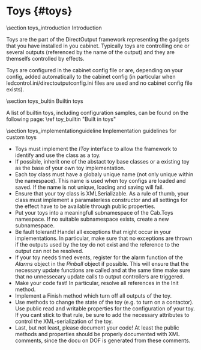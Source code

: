 ﻿Toys {#toys}
==========
\section toys_introduction Introduction 

Toys are the part of the DirectOutput framework representing the gadgets that you have installed in you cabinet. Typically toys are controlling one or several outputs (referenced by the name of the output) and they are themselfs controlled by effects.

Toys are configured in the cabinet config file or are, depending on your config, added automatically to the cabinet config (in particular when ledcontrol.ini/directoutputconfig.ini files are used and no cabinet config file exists).



\section toys_bultin Builtin toys

A list of builtin toys, including configuration samples, can be found on the following page: \ref toy_builtin "Built in toys"




\section toys_implementationguideline  Implementation guidelines for custom toys

* Toys must implement the _IToy_ interface to allow the framework to identify and use the class as a toy.
* If possible, inherit one of the abstact toy base classes or a existing toy as the base of your own toy implementation.
* Each toy class must have a globaly unique name (not only unique within the namespace). This name is used when toy configs are loaded and saved. If the name is not unique, loading and saving will fail.
* Ensure that your toy class is XMLSerializable. As a rule of thumb, your class must implement a paramaterless constructor and all settings for the effect have to be available through public properties.
* Put your toys into a meaningfull subnamespace of the Cab.Toys namespace. If no suitable subnamespace exists, create a new subnamespace.
* Be fault tolerant! Handel all exceptions that might occur in your implementations. In particular, make sure that no exceptions are thrown if the outputs used by the toy do not exist and the reference to the output can not be resolved.
* If your toy needs timed events, register for the alarm function of the _Alarms_ object in the _Pinball_ object if possible. This will ensure that the necessary update functions are called and at the same time make sure that no unnessecary update calls to output controllers are triggered. 
* Make your code fast! In particular, resolve all references in the Init method.
* Implement a Finish method which turn off all outputs of the toy.
* Use methods to change the state of the toy (e.g. to turn on a contactor). Use public read and writable properties for the configuration of your toy. If you cant stick to that rule, be sure to add the necessary attributes to control the XML-serialization of the toy. 
* Last, but not least, please document your code! At least the public methods and properties should be properly documented with XML comments, since the docu on DOF is generated from these comments.



